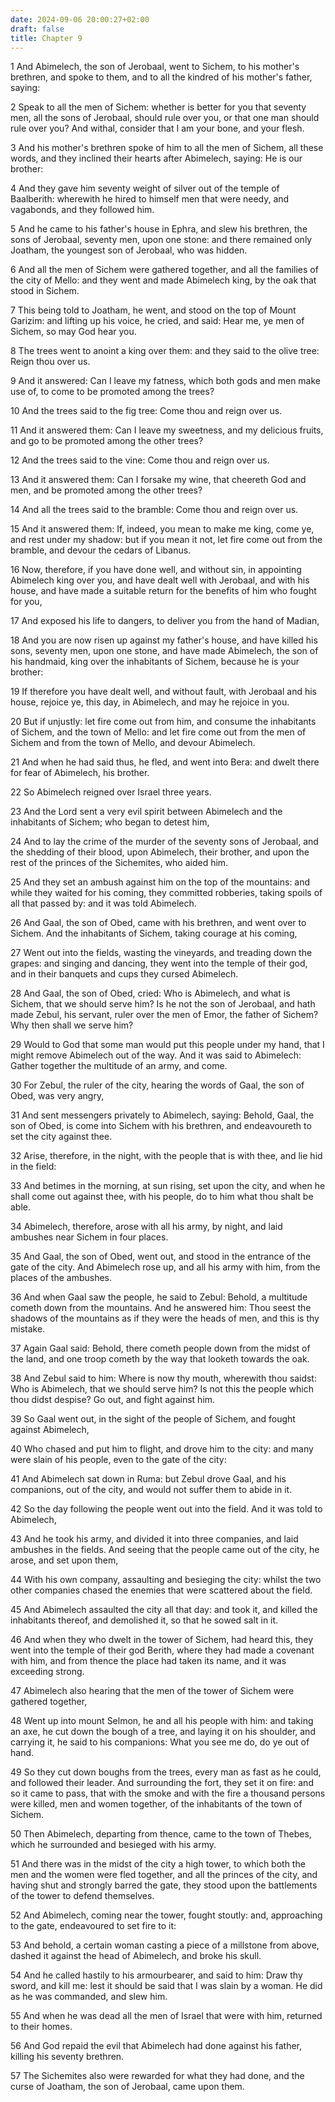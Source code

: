 ```yaml
---
date: 2024-09-06 20:00:27+02:00
draft: false
title: Chapter 9
---
```




1 And Abimelech, the son of Jerobaal, went to Sichem, to his mother's brethren, and spoke to them, and to all the kindred of his mother's father, saying:

2 Speak to all the men of Sichem: whether is better for you that seventy men, all the sons of Jerobaal, should rule over you, or that one man should rule over you? And withal, consider that I am your bone, and your flesh.

3 And his mother's brethren spoke of him to all the men of Sichem, all these words, and they inclined their hearts after Abimelech, saying: He is our brother:

4 And they gave him seventy weight of silver out of the temple of Baalberith: wherewith he hired to himself men that were needy, and vagabonds, and they followed him.

5 And he came to his father's house in Ephra, and slew his brethren, the sons of Jerobaal, seventy men, upon one stone: and there remained only Joatham, the youngest son of Jerobaal, who was hidden.

6 And all the men of Sichem were gathered together, and all the families of the city of Mello: and they went and made Abimelech king, by the oak that stood in Sichem.

7 This being told to Joatham, he went, and stood on the top of Mount Garizim: and lifting up his voice, he cried, and said: Hear me, ye men of Sichem, so may God hear you.

8 The trees went to anoint a king over them: and they said to the olive tree: Reign thou over us.

9 And it answered: Can I leave my fatness, which both gods and men make use of, to come to be promoted among the trees?

10 And the trees said to the fig tree: Come thou and reign over us.

11 And it answered them: Can I leave my sweetness, and my delicious fruits, and go to be promoted among the other trees?

12 And the trees said to the vine: Come thou and reign over us.

13 And it answered them: Can I forsake my wine, that cheereth God and men, and be promoted among the other trees?

14 And all the trees said to the bramble: Come thou and reign over us.

15 And it answered them: If, indeed, you mean to make me king, come ye, and rest under my shadow: but if you mean it not, let fire come out from the bramble, and devour the cedars of Libanus.

16 Now, therefore, if you have done well, and without sin, in appointing Abimelech king over you, and have dealt well with Jerobaal, and with his house, and have made a suitable return for the benefits of him who fought for you,

17 And exposed his life to dangers, to deliver you from the hand of Madian,

18 And you are now risen up against my father's house, and have killed his sons, seventy men, upon one stone, and have made Abimelech, the son of his handmaid, king over the inhabitants of Sichem, because he is your brother:

19 If therefore you have dealt well, and without fault, with Jerobaal and his house, rejoice ye, this day, in Abimelech, and may he rejoice in you.

20 But if unjustly: let fire come out from him, and consume the inhabitants of Sichem, and the town of Mello: and let fire come out from the men of Sichem and from the town of Mello, and devour Abimelech.

21 And when he had said thus, he fled, and went into Bera: and dwelt there for fear of Abimelech, his brother.

22 So Abimelech reigned over Israel three years.

23 And the Lord sent a very evil spirit between Abimelech and the inhabitants of Sichem; who began to detest him,

24 And to lay the crime of the murder of the seventy sons of Jerobaal, and the shedding of their blood, upon Abimelech, their brother, and upon the rest of the princes of the Sichemites, who aided him.

25 And they set an ambush against him on the top of the mountains: and while they waited for his coming, they committed robberies, taking spoils of all that passed by: and it was told Abimelech.

26 And Gaal, the son of Obed, came with his brethren, and went over to Sichem. And the inhabitants of Sichem, taking courage at his coming,

27 Went out into the fields, wasting the vineyards, and treading down the grapes: and singing and dancing, they went into the temple of their god, and in their banquets and cups they cursed Abimelech.

28 And Gaal, the son of Obed, cried: Who is Abimelech, and what is Sichem, that we should serve him? Is he not the son of Jerobaal, and hath made Zebul, his servant, ruler over the men of Emor, the father of Sichem? Why then shall we serve him?

29 Would to God that some man would put this people under my hand, that I might remove Abimelech out of the way. And it was said to Abimelech: Gather together the multitude of an army, and come.

30 For Zebul, the ruler of the city, hearing the words of Gaal, the son of Obed, was very angry,

31 And sent messengers privately to Abimelech, saying: Behold, Gaal, the son of Obed, is come into Sichem with his brethren, and endeavoureth to set the city against thee.

32 Arise, therefore, in the night, with the people that is with thee, and lie hid in the field:

33 And betimes in the morning, at sun rising, set upon the city, and when he shall come out against thee, with his people, do to him what thou shalt be able.

34 Abimelech, therefore, arose with all his army, by night, and laid ambushes near Sichem in four places.

35 And Gaal, the son of Obed, went out, and stood in the entrance of the gate of the city. And Abimelech rose up, and all his army with him, from the places of the ambushes.

36 And when Gaal saw the people, he said to Zebul: Behold, a multitude cometh down from the mountains. And he answered him: Thou seest the shadows of the mountains as if they were the heads of men, and this is thy mistake.

37 Again Gaal said: Behold, there cometh people down from the midst of the land, and one troop cometh by the way that looketh towards the oak.

38 And Zebul said to him: Where is now thy mouth, wherewith thou saidst: Who is Abimelech, that we should serve him? Is not this the people which thou didst despise? Go out, and fight against him.

39 So Gaal went out, in the sight of the people of Sichem, and fought against Abimelech,

40 Who chased and put him to flight, and drove him to the city: and many were slain of his people, even to the gate of the city:

41 And Abimelech sat down in Ruma: but Zebul drove Gaal, and his companions, out of the city, and would not suffer them to abide in it.

42 So the day following the people went out into the field. And it was told to Abimelech,

43 And he took his army, and divided it into three companies, and laid ambushes in the fields. And seeing that the people came out of the city, he arose, and set upon them,

44 With his own company, assaulting and besieging the city: whilst the two other companies chased the enemies that were scattered about the field.

45 And Abimelech assaulted the city all that day: and took it, and killed the inhabitants thereof, and demolished it, so that he sowed salt in it.

46 And when they who dwelt in the tower of Sichem, had heard this, they went into the temple of their god Berith, where they had made a covenant with him, and from thence the place had taken its name, and it was exceeding strong.

47 Abimelech also hearing that the men of the tower of Sichem were gathered together,

48 Went up into mount Selmon, he and all his people with him: and taking an axe, he cut down the bough of a tree, and laying it on his shoulder, and carrying it, he said to his companions: What you see me do, do ye out of hand.

49 So they cut down boughs from the trees, every man as fast as he could, and followed their leader. And surrounding the fort, they set it on fire: and so it came to pass, that with the smoke and with the fire a thousand persons were killed, men and women together, of the inhabitants of the town of Sichem.

50 Then Abimelech, departing from thence, came to the town of Thebes, which he surrounded and besieged with his army.

51 And there was in the midst of the city a high tower, to which both the men and the women were fled together, and all the princes of the city, and having shut and strongly barred the gate, they stood upon the battlements of the tower to defend themselves.

52 And Abimelech, coming near the tower, fought stoutly: and, approaching to the gate, endeavoured to set fire to it:

53 And behold, a certain woman casting a piece of a millstone from above, dashed it against the head of Abimelech, and broke his skull.

54 And he called hastily to his armourbearer, and said to him: Draw thy sword, and kill me: lest it should be said that I was slain by a woman. He did as he was commanded, and slew him.

55 And when he was dead all the men of Israel that were with him, returned to their homes.

56 And God repaid the evil that Abimelech had done against his father, killing his seventy brethren.

57 The Sichemites also were rewarded for what they had done, and the curse of Joatham, the son of Jerobaal, came upon them.

